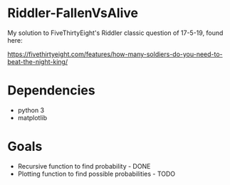 # Riddler-FallenVsAlive
My solution to FiveThirtyEight's Riddler classic question of 17-5-19, found here:

https://fivethirtyeight.com/features/how-many-soldiers-do-you-need-to-beat-the-night-king/

# Dependencies
* python 3
* matplotlib

# Goals
* Recursive function to find probability - DONE
* Plotting function to find possible probabilities - TODO
